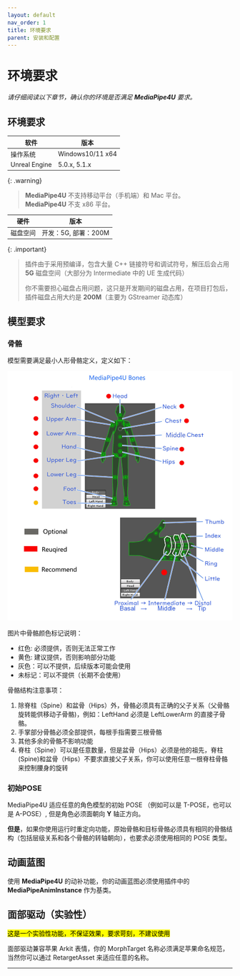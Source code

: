 ```yaml
---
layout: default
nav_order: 1
title: 环境要求
parent: 安装和配置
---
```


# 环境要求   

*请仔细阅读以下章节，确认你的环境是否满足 **MediaPipe4U** 要求。*


## 环境要求

|软件|版本|
|--------|--------------|
|操作系统|Windows10/11 x64|
|Unreal Engine |5.0.x, 5.1.x|

{: .warning}
> **MediaPipe4U** 不支持移动平台（手机端）和 Mac 平台。   
>  **MediaPipe4U** 不支 x86 平台。

|硬件|版本|
|--------|--------------|
|磁盘空间| 开发：5G, 部署：200M|

{: .important}
> 插件由于采用预编译，包含大量 C++ 链接符号和调试符号，解压后会占用 **5G** 磁盘空间（大部分为 Intermediate 中的 UE 生成代码）
> 
> 你不需要担心磁盘占用问题，这只是开发期间的磁盘占用，在项目打包后，插件磁盘占用大约是 **200M**（主要为 GStreamer 动态库）


## 模型要求

### 骨骼

模型需要满足最小人形骨骼定义，定义如下：

[![骨骼示意图](images/avatar_bones.jpg "Shiprock")](images/avatar_bones.jpg)


图片中骨骼颜色标记说明：

- 红色: 必须提供，否则无法正常工作
- 黄色: 建议提供，否则影响部分功能
- 灰色：可以不提供，后续版本可能会使用
- 未标记：可以不提供（长期不会使用）


骨骼结构注意事项：

1. 除脊柱（Spine）和盆骨（Hips）外，骨骼必须具有正确的父子关系（父骨骼旋转能供移动子骨骼)，例如：LeftHand 必须是 LeftLowerArm 的直接子骨骼。 
2. 手掌部分骨骼必须全部提供，每根手指需要三根骨骼
3. 其他多余的骨骼不影响功能
4. 脊柱（Spine）可以是任意数量，但是盆骨（Hips）必须是他的祖先，脊柱(Spine)和盆骨（Hips）不要求直接父子关系，你可以使用任意一根脊柱骨骼来控制腰身的旋转

### 初始POSE

MediaPipe4U 适应任意的角色模型的初始 POSE （例如可以是 T-POSE，也可以是 A-POSE）, 但是角色必须面朝向 **Y** 轴正方向。

**但是**，如果你使用运行时重定向功能，原始骨骼和目标骨骼必须具有相同的骨骼结构（包括层级关系和各个骨骼的转轴朝向），也要求必须使用相同的 POSE 类型。


## 动画蓝图

使用 **MediaPipe4U** 的动补功能，你的动画蓝图必须使用插件中的 **MediaPipeAnimInstance** 作为基类。

## 面部驱动（实验性）

<mark>这是一个实验性功能，不保证效果，要求苛刻，不建议使用</mark>

面部驱动兼容苹果 Arkit 表情，你的 MorphTarget 名称必须满足苹果命名规范，当然你可以通过 RetargetAsset 来适应任意的名称。

---

